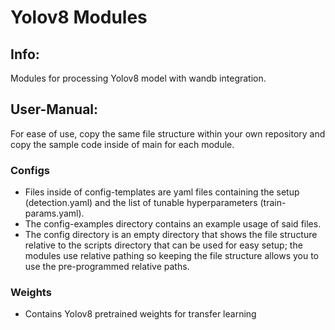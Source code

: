 # Yolov8 Modules

## Info: 
Modules for processing Yolov8 model with wandb integration. 

## User-Manual:
For ease of use, copy the same file structure within your own repository and copy the sample code inside of main for each module. 

### Configs
- Files inside of config-templates are yaml files containing the setup (detection.yaml) and the list of tunable hyperparameters (train-params.yaml). 
- The config-examples directory contains an example usage of said files. 
- The config directory is an empty directory that shows the file structure relative to the scripts directory that can be used for easy setup; the modules use relative pathing so keeping the file structure allows you to use the pre-programmed relative paths.

### Weights
- Contains Yolov8 pretrained weights for transfer learning


